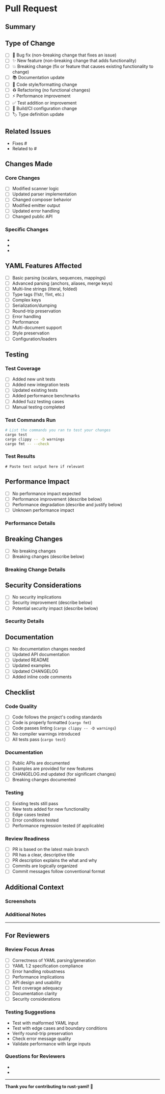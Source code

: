 # Pull Request

## Summary

<!-- Provide a brief summary of your changes -->

## Type of Change

<!-- Mark the relevant option(s) with an [x] -->

- [ ] 🐛 Bug fix (non-breaking change that fixes an issue)
- [ ] ✨ New feature (non-breaking change that adds functionality)
- [ ] 💥 Breaking change (fix or feature that causes existing functionality to change)
- [ ] 📚 Documentation update
- [ ] 🎨 Code style/formatting change
- [ ] ♻️  Refactoring (no functional changes)
- [ ] ⚡ Performance improvement
- [ ] ✅ Test addition or improvement
- [ ] 🔧 Build/CI configuration change
- [ ] 🏷️  Type definition update

## Related Issues

<!-- Link any related issues using "Fixes #123" or "Closes #456" -->

- Fixes #
- Related to #

## Changes Made

<!-- Describe the changes you made in detail -->

### Core Changes

- [ ] Modified scanner logic
- [ ] Updated parser implementation
- [ ] Changed composer behavior
- [ ] Modified emitter output
- [ ] Updated error handling
- [ ] Changed public API

### Specific Changes

-
-
-

## YAML Features Affected

<!-- Mark any YAML features that are affected by your changes -->

- [ ] Basic parsing (scalars, sequences, mappings)
- [ ] Advanced parsing (anchors, aliases, merge keys)
- [ ] Multi-line strings (literal, folded)
- [ ] Type tags (!!str, !!int, etc.)
- [ ] Complex keys
- [ ] Serialization/dumping
- [ ] Round-trip preservation
- [ ] Error handling
- [ ] Performance
- [ ] Multi-document support
- [ ] Style preservation
- [ ] Configuration/loaders

## Testing

<!-- Describe your testing approach -->

### Test Coverage

- [ ] Added new unit tests
- [ ] Added new integration tests
- [ ] Updated existing tests
- [ ] Added performance benchmarks
- [ ] Added fuzz testing cases
- [ ] Manual testing completed

### Test Commands Run

```bash
# List the commands you ran to test your changes
cargo test
cargo clippy -- -D warnings
cargo fmt -- --check
```

### Test Results

<!-- Paste relevant test output or describe test results -->

```
# Paste test output here if relevant
```

## Performance Impact

<!-- Describe any performance implications -->

- [ ] No performance impact expected
- [ ] Performance improvement (describe below)
- [ ] Performance degradation (describe and justify below)
- [ ] Unknown performance impact

### Performance Details

<!-- If there's a performance impact, describe it here -->

## Breaking Changes

<!-- If this is a breaking change, describe the impact -->

- [ ] No breaking changes
- [ ] Breaking changes (describe below)

### Breaking Change Details

<!-- Describe any breaking changes and migration path -->

## Security Considerations

<!-- Describe any security implications -->

- [ ] No security implications
- [ ] Security improvement (describe below)
- [ ] Potential security impact (describe below)

### Security Details

<!-- Describe security considerations if applicable -->

## Documentation

<!-- How did you update documentation? -->

- [ ] No documentation changes needed
- [ ] Updated API documentation
- [ ] Updated README
- [ ] Updated examples
- [ ] Updated CHANGELOG
- [ ] Added inline code comments

## Checklist

<!-- Ensure all items are complete before submitting -->

### Code Quality

- [ ] Code follows the project's coding standards
- [ ] Code is properly formatted (`cargo fmt`)
- [ ] Code passes linting (`cargo clippy -- -D warnings`)
- [ ] No compiler warnings introduced
- [ ] All tests pass (`cargo test`)

### Documentation

- [ ] Public APIs are documented
- [ ] Examples are provided for new features
- [ ] CHANGELOG.md updated (for significant changes)
- [ ] Breaking changes documented

### Testing

- [ ] Existing tests still pass
- [ ] New tests added for new functionality
- [ ] Edge cases tested
- [ ] Error conditions tested
- [ ] Performance regression tested (if applicable)

### Review Readiness

- [ ] PR is based on the latest main branch
- [ ] PR has a clear, descriptive title
- [ ] PR description explains the what and why
- [ ] Commits are logically organized
- [ ] Commit messages follow conventional format

## Additional Context

<!-- Add any additional context, screenshots, or information -->

### Screenshots

<!-- If applicable, add screenshots to help explain your changes -->

### Additional Notes

<!-- Any additional information for reviewers -->

---

## For Reviewers

### Review Focus Areas

<!-- Suggest areas for reviewers to focus on -->

- [ ] Correctness of YAML parsing/generation
- [ ] YAML 1.2 specification compliance
- [ ] Error handling robustness
- [ ] Performance implications
- [ ] API design and usability
- [ ] Test coverage adequacy
- [ ] Documentation clarity
- [ ] Security considerations

### Testing Suggestions

<!-- Suggest specific testing approaches for reviewers -->

- Test with malformed YAML input
- Test with edge cases and boundary conditions
- Verify round-trip preservation
- Check error message quality
- Validate performance with large inputs

### Questions for Reviewers

<!-- Any specific questions you have for reviewers -->

-
-

---

**Thank you for contributing to rust-yaml! 🎉**
